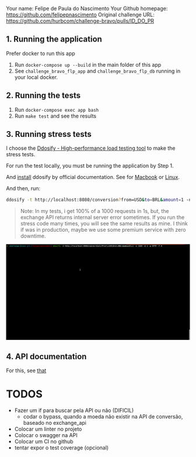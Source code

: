Your name: Felipe de Paula do Nascimento
Your Github homepage: https://github.com/felipepnascimento
Original challenge URL: https://github.com/hurbcom/challenge-bravo/pulls/ID_DO_PR

## 1. Running the application
Prefer docker to run this app

1. Run `docker-compose up --build` in the main folder of this app
2. See `challenge_bravo_flp_app` and `challenge_bravo_flp_db` running in your local docker.

## 2. Running the tests

1. Run `docker-compose exec app bash`
2. Run `make test` and see the results

## 3. Running stress tests

I choose the [Ddosify - High-performance load testing tool](https://github.com/ddosify/ddosify) to make the stress tests.

For run the test locally, you must be running the application by Step 1.

And [install](https://github.com/ddosify/ddosify#installation) ddosify by official documentation. See for [Macbook](https://github.com/ddosify/ddosify#homebrew-tap-macos-and-linux) or [Linux](https://github.com/ddosify/ddosify#apk-deb-rpm-arch-linux-freebsd-packages).

And then, run:

```bash
ddosify -t http://localhost:8080/conversion?from=USD&to=BRL&amount=1 -n 1000 -d 1 -p HTTP -T 0
```

> Note: In my tests, i get 100% of a 1000 requests in 1s, but, the exchange API returns internal server error sometimes. If you run the stress code many times, you will see the same results as mine. I think if was in production, maybe we use some premium service with zero downtime.

<p align="center">
  <img src="stress.gif" alt="Stress Test" />
</p>

## 4. API documentation
For this, see [that](TODO-swagger)

# TODOS
- Fazer um if para buscar pela API ou não (DIFICIL)
    - codar o bypass, quando a moeda não existir na API de conversão, baseado no exchange_api
- Colocar um linter no projeto
- Colocar o swagger na API
- Colocar um CI no github
- tentar expor o test coverage (opcional)
